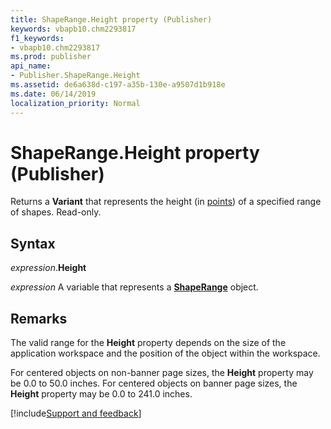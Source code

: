 ```yaml
---
title: ShapeRange.Height property (Publisher)
keywords: vbapb10.chm2293817
f1_keywords:
- vbapb10.chm2293817
ms.prod: publisher
api_name:
- Publisher.ShapeRange.Height
ms.assetid: de6a638d-c197-a35b-130e-a9507d1b918e
ms.date: 06/14/2019
localization_priority: Normal
---
```



# ShapeRange.Height property (Publisher)

Returns a **Variant** that represents the height (in [points](../language/glossary/vbe-glossary.md#point)) of a specified range of shapes. Read-only.


## Syntax

_expression_.**Height**

_expression_ A variable that represents a **[ShapeRange](Publisher.ShapeRange.md)** object.


## Remarks

The valid range for the **Height** property depends on the size of the application workspace and the position of the object within the workspace. 

For centered objects on non-banner page sizes, the **Height** property may be 0.0 to 50.0 inches. For centered objects on banner page sizes, the **Height** property may be 0.0 to 241.0 inches.


[!include[Support and feedback](~/includes/feedback-boilerplate.md)]